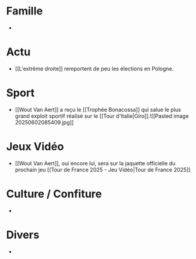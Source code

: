 # Famille
- 
# Actu
- [[L'extrême droite]] remportent de peu les élections en Pologne.
# Sport
- [[Wout Van Aert]] a reçu le [[Trophée Bonacossa]] qui salue le plus grand exploit sportif réalisé sur le [[Tour d'Italie|Giro]].![[Pasted image 20250602085409.jpg]]
# Jeux Vidéo
- [[Wout Van Aert]], oui encore lui, sera sur la jaquette officielle du prochain jeu [[Tour de France 2025 - Jeu Vidéo|Tour de France 2025]]
# Culture / Confiture
- 
# Divers
- 
